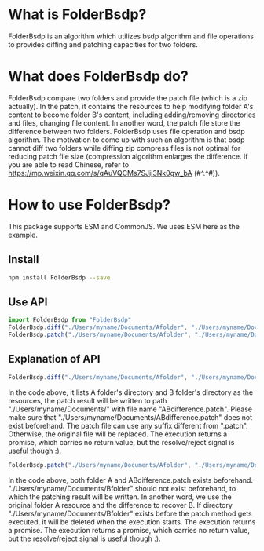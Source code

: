 # What is FolderBsdp?
FolderBsdp is an algorithm which utilizes bsdp algorithm and file operations to provides diffing and patching capacities for two folders.

# What does FolderBsdp do?
FolderBsdp compare two folders and provide the patch file (which is a zip actually). In the patch, it contains the resources to help modifying folder A's content to become folder B's content, including adding/removing directories and files, changing file content. In another word, the patch file store the difference between two folders.
FolderBsdp uses file operation and bsdp algorithm. The motivation to come up with such an algorithm is that bsdp cannot diff two folders while diffing zip compress files is not optimal for reducing patch file size (compression algorithm enlarges the difference. If you are able to read Chinese, refer to https://mp.weixin.qq.com/s/qAuVQCMs7SJij3Nk0gw_bA (#^.^#)).

# How to use FolderBsdp?

This package supports ESM and CommonJS. We uses ESM here as the example. 

## Install
```sh
npm install FolderBsdp --save
```
## Use API
```typescript
import FolderBsdp from "FolderBsdp"
FolderBsdp.diff("./Users/myname/Documents/Afolder", "./Users/myname/Documents/Bfolder", "./Users/myname/Documents/ABdifference.patch")
FolderBsdp.patch("./Users/myname/Documents/Afolder", "./Users/myname/Documents/Bfolder", "./Users/myname/Documents/ABdifference.patch")
```

## Explanation of API
```typescript
FolderBsdp.diff("./Users/myname/Documents/Afolder", "./Users/myname/Documents/Bfolder", "./Users/myname/Documents/ABdifference.patch")
```

In the code above, it lists A folder's directory and B folder's directory as the resources, the patch result will be written to path "./Users/myname/Documents/" with file name "ABdifference.patch". Please make sure that "./Users/myname/Documents/ABdifference.patch" does not exist beforehand. The patch file can use any suffix different from ".patch". Otherwise, the original file will be replaced. The execution returns a promise, which carries no return value, but the resolve/reject signal is useful though :).

```typescript
FolderBsdp.patch("./Users/myname/Documents/Afolder", "./Users/myname/Documents/Bfolder", "./Users/myname/Documents/ABdifference.patch")
```

In the code above, both folder A and ABdifference.patch exists beforehand. "./Users/myname/Documents/Bfolder" should not exist beforehand, to which the patching result will be written. In another word, we use the original folder A resource and the difference to recover B. If directory "./Users/myname/Documents/Bfolder" exists before the patch method gets executed, it will be deleted when the execution starts. The execution returns a promise. The execution returns a promise, which carries no return value, but the resolve/reject signal is useful though :).